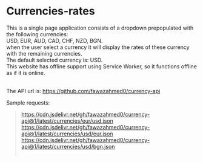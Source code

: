 # Currencies-rates
This is a single page application consists of a dropdown prepopulated with the following currencies:</br>
USD, EUR, AUD, CAD, CHF, NZD, BGN. </br>
when the user select a currency it will display the rates of these currency with the remaining currencies. </br>
The default selected currency is: USD. </br>
This website has offline support using Service Worker, so it functions offline as if it is online.
</br></br>

The API url is:
https://github.com/fawazahmed0/currency-api

Sample requests: </br>
> https://cdn.jsdelivr.net/gh/fawazahmed0/currency-api@1/latest/currencies/eur/usd.json </br>
  https://cdn.jsdelivr.net/gh/fawazahmed0/currency-api@1/latest/currencies/usd/eur.json</br>
  https://cdn.jsdelivr.net/gh/fawazahmed0/currency-api@1/latest/currencies/usd/bgn.json</br></br>
  
